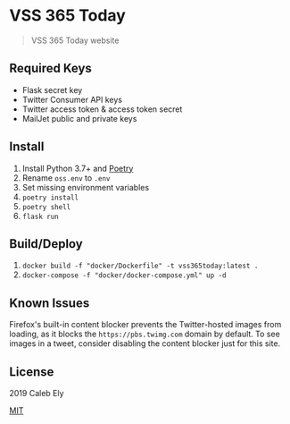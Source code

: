 # VSS 365 Today

> VSS 365 Today website


## Required Keys

* Flask secret key
* Twitter Consumer API keys
* Twitter access token & access token secret
* MailJet public and private keys

## Install

1. Install Python 3.7+ and [Poetry](https://poetry.eustace.io/)
1. Rename `oss.env` to `.env`
1. Set missing environment variables
1. `poetry install`
1. `poetry shell`
1. `flask run`

## Build/Deploy

1. `docker build -f "docker/Dockerfile" -t vss365today:latest .`
1. `docker-compose -f "docker/docker-compose.yml" up -d`

## Known Issues

Firefox's built-in content blocker prevents the Twitter-hosted images from loading,
as it blocks the `https://pbs.twimg.com` domain by default.
To see images in a tweet, consider disabling the content blocker just for this site.

## License

2019 Caleb Ely

[MIT](LICENSE)
